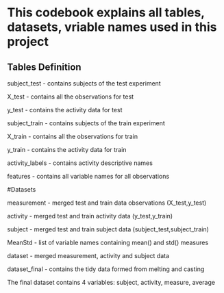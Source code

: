 # This codebook explains all tables, datasets, vriable names used in this project

## Tables Definition

subject_test - contains subjects of the test experiment

X_test - contains all the observations for test

y_test - contains the activity data for test

subject_train - contains subjects of the train experiment

X_train - contains all the observations for train

y_train - contains the activity data for train

activity_labels - contains activity descriptive names

features - contains all variable names for all observations

#Datasets

measurement - merged test and train data observations (X_test,y_test)

activity - merged test and train activity data (y_test,y_train)

subject - merged test and train subject data (subject_test,subject_train)

MeanStd - list of variable names containing mean() and std() measures

dataset - merged measurement, activity and subject data

dataset_final - contains the tidy data formed from melting and casting

The final dataset contains 4 variables: subject, activity, measure, average
